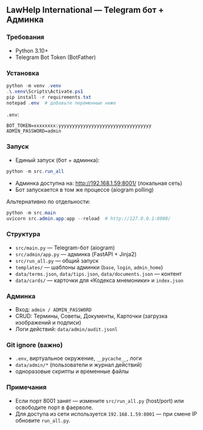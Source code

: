 ## LawHelp International — Telegram бот + Админка

### Требования
- Python 3.10+
- Telegram Bot Token (BotFather)

### Установка
```powershell
python -m venv .venv
.\.venv\Scripts\Activate.ps1
pip install -r requirements.txt
notepad .env  # добавьте переменные ниже
```
`.env`:
```
BOT_TOKEN=xxxxxxxx:yyyyyyyyyyyyyyyyyyyyyyyyyyyyyyyyyy
ADMIN_PASSWORD=admin
```

### Запуск
- Единый запуск (бот + админка):
```powershell
python -m src.run_all
```
- Админка доступна на: http://192.168.1.59:8001/ (локальная сеть)
- Бот запускается в том же процессе (aiogram polling)

Альтернативно по отдельности:
```powershell
python -m src.main
uvicorn src.admin.app:app --reload  # http://127.0.0.1:8000/
```

### Структура
- `src/main.py` — Telegram-бот (aiogram)
- `src/admin/app.py` — админка (FastAPI + Jinja2)
- `src/run_all.py` — общий запуск
- `templates/` — шаблоны админки (`base`, `login`, `admin_home`)
- `data/terms.json`, `data/tips.json`, `data/documents.json` — контент
- `data/cards/` — карточки для «Кодекса мнемоники» и `index.json`

### Админка
- Вход: `admin / ADMIN_PASSWORD`
- CRUD: Термины, Советы, Документы, Карточки (загрузка изображений и подписи)
- Логи действий: `data/admin/audit.jsonl`

### Git ignore (важно)
- `.env`, виртуальное окружение, `__pycache__`, логи
- `data/admin/*` (пользователи и журнал действий)
- одноразовые скрипты и временные файлы

### Примечания
- Если порт 8001 занят — измените `src/run_all.py` (host/port) или освободите порт в фаерволе.
- Для доступа из сети используется `192.168.1.59:8001` — при смене IP обновите `run_all.py`.
